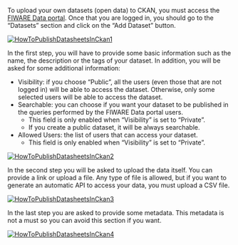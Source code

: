 To upload your own datasets (open data) to CKAN, you must access the
[FIWARE Data portal](https://data.lab.fi-ware.org/). Once that you are
logged in, you should go to the “Datasets” section and click on the “Add
Dataset” button.

[![HowToPublishDatasheetsInCkan1](http://www.fiware.org/wp-content/uploads/2015/04/HowToPublishDatasheetsInCkan1-1024x485.png)](http://www.fiware.org/wp-content/uploads/2015/04/HowToPublishDatasheetsInCkan1.png)

In the first step, you will have to provide some basic information such
as the name, the description or the tags of your dataset. In addition,
you will be asked for some additional information:

-   Visibility: if you choose “Public”, all the users (even those that
    are not logged in) will be able to access the dataset. Otherwise,
    only some selected users will be able to access the dataset.
-   Searchable: you can choose if you want your dataset to be published
    in the queries performed by the FIWARE Data portal users.
    -   ​This field is only enabled when “Visibility” is set to
        “Private”.
    -   If you create a public dataset, it will be always searchable.
-   Allowed Users: the list of users that can access your dataset.
    -   This field is only enabled when “Visibility” is set to
        “Private”.​

​​[![HowToPublishDatasheetsInCkan2](http://www.fiware.org/wp-content/uploads/2015/04/HowToPublishDatasheetsInCkan21.png)](http://www.fiware.org/wp-content/uploads/2015/04/HowToPublishDatasheetsInCkan21.png)

In the second step you will be asked to upload the data itself. You can
provide a link or upload a file. Any type of file is allowed, but if you
want to generate an automatic API to access your data, you must upload a
CSV file.

[![HowToPublishDatasheetsInCkan3](http://www.fiware.org/wp-content/uploads/2015/04/HowToPublishDatasheetsInCkan3.png)](http://www.fiware.org/wp-content/uploads/2015/04/HowToPublishDatasheetsInCkan3.png)

In the last step you are asked to provide some metadata. This metadata
is not a must so you can avoid this section if you want.

[![HowToPublishDatasheetsInCkan4](http://www.fiware.org/wp-content/uploads/2015/04/HowToPublishDatasheetsInCkan4.png)](http://www.fiware.org/wp-content/uploads/2015/04/HowToPublishDatasheetsInCkan4.png)
